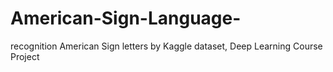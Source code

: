 # American-Sign-Language-
recognition American Sign letters by Kaggle dataset,  Deep Learning Course Project
